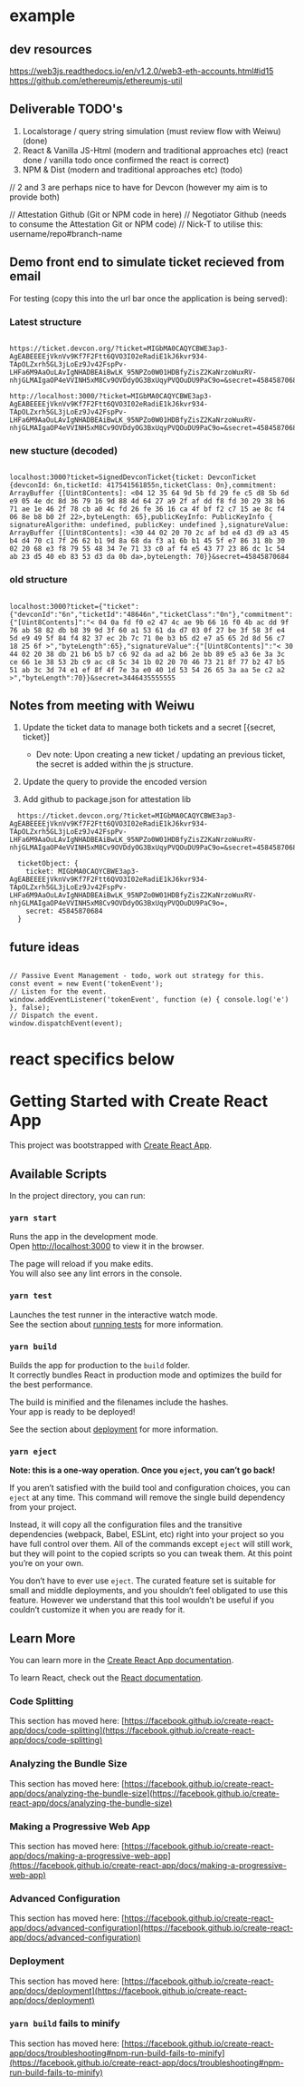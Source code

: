 # example 

## dev resources

https://web3js.readthedocs.io/en/v1.2.0/web3-eth-accounts.html#id15
https://github.com/ethereumjs/ethereumjs-util

## Deliverable TODO's

1. Localstorage / query string simulation (must review flow with Weiwu) (done)
2. React & Vanilla JS-Html (modern and traditional approaches etc) (react done / vanilla todo once confirmed the react is correct)
3. NPM & Dist (modern and traditional approaches etc) (todo)

// 2 and 3 are perhaps nice to have for Devcon (however my aim is to provide both)

// Attestation Github (Git or NPM code in here)
// Negotiator Github (needs to consume the Attestation Git or NPM code)
// Nick-T to utilise this: username/repo#branch-name

## Demo front end to simulate ticket recieved from email

For testing (copy this into the url bar once the application is being served):

### Latest structure

````

https://ticket.devcon.org/?ticket=MIGbMA0CAQYCBWE3ap3-AgEABEEEEjVknVv9Kf7F2Ftt6QVO3I02eRadiE1kJ6kvr934-TApOLZxrh5GL3jLoEz9Jv42FspPv-LHFa6M9AaOuLAvIgNHADBEAiBwLK_95NPZo0W01HDBfyZisZ2KaNrzoWuxRV-nhjGLMAIgaOP4eVVINH5xM8Cv9OVDdyOG3BxUqyPVQOuDU9PaC9o=&secret=45845870684

http://localhost:3000/?ticket=MIGbMA0CAQYCBWE3ap3-AgEABEEEEjVknVv9Kf7F2Ftt6QVO3I02eRadiE1kJ6kvr934-TApOLZxrh5GL3jLoEz9Jv42FspPv-LHFa6M9AaOuLAvIgNHADBEAiBwLK_95NPZo0W01HDBfyZisZ2KaNrzoWuxRV-nhjGLMAIgaOP4eVVINH5xM8Cv9OVDdyOG3BxUqyPVQOuDU9PaC9o=&secret=45845870684

````

### new stucture (decoded)

````

localhost:3000?ticket=SignedDevconTicket{ticket: DevconTicket {devconId: 6n,ticketId: 417541561855n,ticketClass: 0n},commitment: ArrayBuffer {[Uint8Contents]: <04 12 35 64 9d 5b fd 29 fe c5 d8 5b 6d e9 05 4e dc 8d 36 79 16 9d 88 4d 64 27 a9 2f af dd f8 fd 30 29 38 b6 71 ae 1e 46 2f 78 cb a0 4c fd 26 fe 36 16 ca 4f bf f2 c7 15 ae 8c f4 06 8e b8 b0 2f 22>,byteLength: 65},publicKeyInfo: PublicKeyInfo { signatureAlgorithm: undefined, publicKey: undefined },signatureValue: ArrayBuffer {[Uint8Contents]: <30 44 02 20 70 2c af bd e4 d3 d9 a3 45 b4 d4 70 c1 7f 26 62 b1 9d 8a 68 da f3 a1 6b b1 45 5f e7 86 31 8b 30 02 20 68 e3 f8 79 55 48 34 7e 71 33 c0 af f4 e5 43 77 23 86 dc 1c 54 ab 23 d5 40 eb 83 53 d3 da 0b da>,byteLength: 70}}&secret=45845870684

````

### old structure

````

localhost:3000?ticket={"ticket":{"devconId":"6n","ticketId":"48646n","ticketClass":"0n"},"commitment":{"[Uint8Contents]":"< 04 0a fd f0 e2 47 4c ae 9b 66 16 f0 4b ac dd 9f 76 ab 58 82 db b8 39 9d 3f 60 a1 53 61 da d7 03 0f 27 be 3f 58 3f e4 5d e9 49 5f 84 f4 82 37 ec 2b 7c 71 0e b3 b5 d2 e7 a5 65 2d 8d 56 c7 18 25 6f >","byteLength":65},"signatureValue":{"[Uint8Contents]":"< 30 44 02 20 38 db 21 b6 b5 b7 c6 92 da ad a2 b6 2e bb 89 e5 a3 6e 3a 3c ce 66 1e 38 53 2b c9 ac c8 5c 34 1b 02 20 70 46 73 21 8f 77 b2 47 b5 51 ab 3c 3d 74 e1 ef 8f 4f 7e 3a e0 40 1d 53 54 26 65 3a aa 5e c2 a2 >","byteLength":70}}&secret=3446435555555

````

## Notes from meeting with Weiwu

1. Update the ticket data to manage both tickets and a secret [{secret, ticket}]
   
   - Dev note: Upon creating a new ticket / updating an previous ticket, the secret is added within  the js structure.

2. Update the query to provide the encoded version
3. Add github to package.json for attestation lib 

````
  https://ticket.devcon.org/?ticket=MIGbMA0CAQYCBWE3ap3-AgEABEEEEjVknVv9Kf7F2Ftt6QVO3I02eRadiE1kJ6kvr934-TApOLZxrh5GL3jLoEz9Jv42FspPv-LHFa6M9AaOuLAvIgNHADBEAiBwLK_95NPZo0W01HDBfyZisZ2KaNrzoWuxRV-nhjGLMAIgaOP4eVVINH5xM8Cv9OVDdyOG3BxUqyPVQOuDU9PaC9o=&secret=45845870684

  ticketObject: {
    ticket: MIGbMA0CAQYCBWE3ap3-AgEABEEEEjVknVv9Kf7F2Ftt6QVO3I02eRadiE1kJ6kvr934-TApOLZxrh5GL3jLoEz9Jv42FspPv-LHFa6M9AaOuLAvIgNHADBEAiBwLK_95NPZo0W01HDBfyZisZ2KaNrzoWuxRV-nhjGLMAIgaOP4eVVINH5xM8Cv9OVDdyOG3BxUqyPVQOuDU9PaC9o=,
    secret: 45845870684
  }
````

## future ideas

````

// Passive Event Management - todo, work out strategy for this.
const event = new Event('tokenEvent');
// Listen for the event.
window.addEventListener('tokenEvent', function (e) { console.log('e') }, false);
// Dispatch the event.
window.dispatchEvent(event);

````

# react specifics below

# Getting Started with Create React App

This project was bootstrapped with [Create React App](https://github.com/facebook/create-react-app).

## Available Scripts

In the project directory, you can run:

### `yarn start`

Runs the app in the development mode.\
Open [http://localhost:3000](http://localhost:3000) to view it in the browser.

The page will reload if you make edits.\
You will also see any lint errors in the console.

### `yarn test`

Launches the test runner in the interactive watch mode.\
See the section about [running tests](https://facebook.github.io/create-react-app/docs/running-tests) for more information.

### `yarn build`

Builds the app for production to the `build` folder.\
It correctly bundles React in production mode and optimizes the build for the best performance.

The build is minified and the filenames include the hashes.\
Your app is ready to be deployed!

See the section about [deployment](https://facebook.github.io/create-react-app/docs/deployment) for more information.

### `yarn eject`

**Note: this is a one-way operation. Once you `eject`, you can’t go back!**

If you aren’t satisfied with the build tool and configuration choices, you can `eject` at any time. This command will remove the single build dependency from your project.

Instead, it will copy all the configuration files and the transitive dependencies (webpack, Babel, ESLint, etc) right into your project so you have full control over them. All of the commands except `eject` will still work, but they will point to the copied scripts so you can tweak them. At this point you’re on your own.

You don’t have to ever use `eject`. The curated feature set is suitable for small and middle deployments, and you shouldn’t feel obligated to use this feature. However we understand that this tool wouldn’t be useful if you couldn’t customize it when you are ready for it.

## Learn More

You can learn more in the [Create React App documentation](https://facebook.github.io/create-react-app/docs/getting-started).

To learn React, check out the [React documentation](https://reactjs.org/).

### Code Splitting

This section has moved here: [https://facebook.github.io/create-react-app/docs/code-splitting](https://facebook.github.io/create-react-app/docs/code-splitting)

### Analyzing the Bundle Size

This section has moved here: [https://facebook.github.io/create-react-app/docs/analyzing-the-bundle-size](https://facebook.github.io/create-react-app/docs/analyzing-the-bundle-size)

### Making a Progressive Web App

This section has moved here: [https://facebook.github.io/create-react-app/docs/making-a-progressive-web-app](https://facebook.github.io/create-react-app/docs/making-a-progressive-web-app)

### Advanced Configuration

This section has moved here: [https://facebook.github.io/create-react-app/docs/advanced-configuration](https://facebook.github.io/create-react-app/docs/advanced-configuration)

### Deployment

This section has moved here: [https://facebook.github.io/create-react-app/docs/deployment](https://facebook.github.io/create-react-app/docs/deployment)

### `yarn build` fails to minify

This section has moved here: [https://facebook.github.io/create-react-app/docs/troubleshooting#npm-run-build-fails-to-minify](https://facebook.github.io/create-react-app/docs/troubleshooting#npm-run-build-fails-to-minify)
